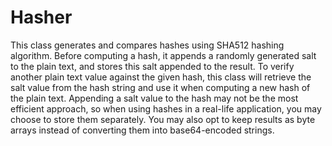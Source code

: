 # Hasher
This class generates and compares hashes using SHA512 hashing algorithm. Before computing a hash, it appends a randomly generated salt to the plain text, and stores this salt appended to the result. To verify another plain text value against the given hash, this class will retrieve the salt value from the hash string and use it when computing a new hash of the plain text. Appending a salt value to the hash may not be the most efficient approach, so when using hashes in a real-life application, you may choose to store them separately. You may also opt to keep results as byte arrays instead of converting them into base64-encoded strings.
